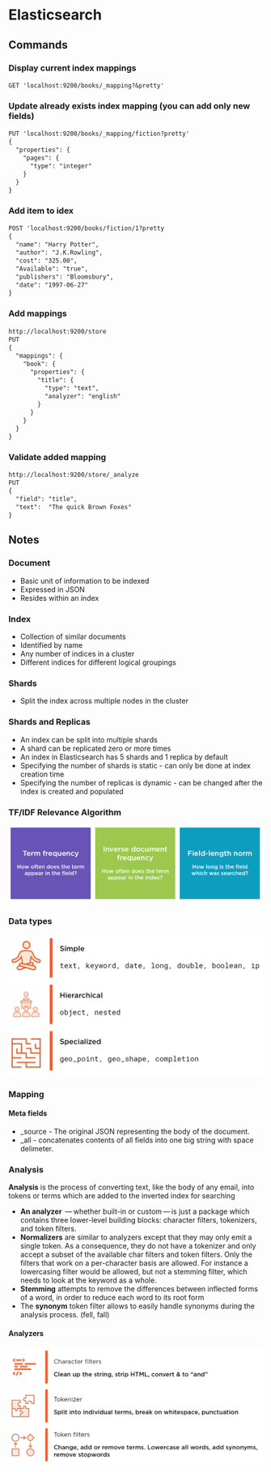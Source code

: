 # Elasticsearch

## Commands
### Display current index mappings
```
GET 'localhost:9200/books/_mapping?&pretty'
```

### Update already exists index mapping (you can add only new fields)
```
PUT 'localhost:9200/books/_mapping/fiction?pretty'
{
  "properties": {
    "pages": {
      "type": "integer"
    }
  }
}
```
### Add item to idex
```
POST 'localhost:9200/books/fiction/1?pretty
{
  "name": "Harry Potter",
  "author": "J.K.Rowling",
  "cost": "325.00",
  "Available": "true",
  "publishers": "Bloomsbury",
  "date": "1997-06-27"
}
```
### Add mappings
```
http://localhost:9200/store
PUT
{
  "mappings": {
    "book": {
      "properties": {
        "title": { 
          "type": "text",
          "analyzer": "english"
        }
      }
    }
  }
}
```
### Validate added mapping
```
http://localhost:9200/store/_analyze
PUT
{
  "field": "title",
  "text":  "The quick Brown Foxes"
}
```

## Notes
### Document
* Basic unit of information to be indexed
* Expressed in JSON
* Resides within an index

### Index
* Collection of similar documents
* Identified by name
* Any number of indices in a cluster
* Different indices for different logical groupings

### Shards
* Split the index across multiple nodes in the cluster

### Shards and Replicas
* An index can be split into multiple shards
* A shard can be replicated zero or more times
* An index in Elasticsearch has 5 shards and 1 replica by default
* Specifying the number of shards is static - can only be done at index creation time
* Specifying the number of replicas is dynamic - can be changed after the index is
created and populated

### TF/IDF Relevance Algorithm
![](https://github.com/khdevnet/elastic/raw/master/src/algorithm.png)

### Data types
![](https://github.com/khdevnet/elastic/raw/master/src/data-types.png)

### Mapping
#### Meta fields
* _source - The original JSON representing the body of the document.
* _all - concatenates contents of all fields into one big string with space delimeter.

### Analysis 
**Analysis** is the process of converting text, like the body of any email, into tokens or terms which are added to the inverted index for searching 
* **An analyzer**  — whether built-in or custom — is just a package which contains three lower-level building blocks: character filters, tokenizers, and token filters.
* **Normalizers** are similar to analyzers except that they may only emit a single token. As a consequence, they do not have a tokenizer and only accept a subset of the available char filters and token filters. Only the filters that work on a per-character basis are allowed. For instance a lowercasing filter would be allowed, but not a stemming filter, which needs to look at the keyword as a whole. 
* **Stemming** attempts to remove the differences between inflected forms of a word, in order to reduce each word to its root form
* The **synonym** token filter allows to easily handle synonyms during the analysis process. (fell, fall)

#### Analyzers
![](https://github.com/khdevnet/elastic/raw/master/src/analyzers.png)
